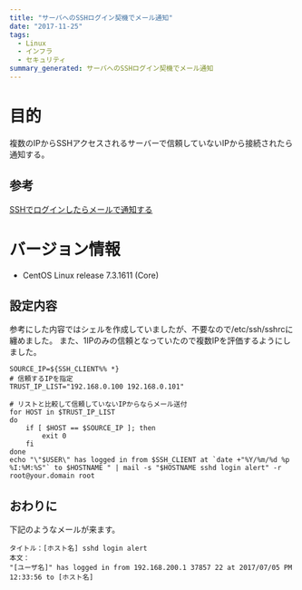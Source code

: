 ```yaml
---
title: "サーバへのSSHログイン契機でメール通知"
date: "2017-11-25"
tags: 
  - Linux
  - インフラ
  - セキュリティ
summary_generated: サーバへのSSHログイン契機でメール通知
---
```

# 目的
複数のIPからSSHアクセスされるサーバーで信頼していないIPから接続されたら通知する。

## 参考
[SSHでログインしたらメールで通知する](https://bacchi.me/linux/ssh-login-alert/)

# バージョン情報
- CentOS Linux release 7.3.1611 (Core)

## 設定内容
参考にした内容ではシェルを作成していましたが、不要なので/etc/ssh/sshrcに纏めました。
また、1IPのみの信頼となっていたので複数IPを評価するようにしました。

```
SOURCE_IP=${SSH_CLIENT%% *}
# 信頼するIPを指定
TRUST_IP_LIST="192.168.0.100 192.168.0.101"

# リストと比較して信頼していないIPからならメール送付
for HOST in $TRUST_IP_LIST
do
    if [ $HOST == $SOURCE_IP ]; then
        exit 0
    fi
done
echo "\"$USER\" has logged in from $SSH_CLIENT at `date +"%Y/%m/%d %p %I:%M:%S"` to $HOSTNAME " | mail -s "$HOSTNAME sshd login alert" -r root@your.domain root
```

## おわりに
下記のようなメールが来ます。

```
タイトル：[ホスト名] sshd login alert
本文：
"[ユーザ名]" has logged in from 192.168.200.1 37857 22 at 2017/07/05 PM 12:33:56 to [ホスト名]
```

